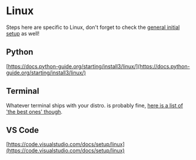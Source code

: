 # Linux

Steps here are specific to Linux, don't forget to check the [general initial setup](./overview.md) as well!

## Python

[https://docs.python-guide.org/starting/install3/linux/](https://docs.python-guide.org/starting/install3/linux/)

## Terminal

Whatever terminal ships with your distro. is probably fine, [here is a list of 'the best ones' though](https://linuxhint.com/best_7_linux_terminals/).

## VS Code

[https://code.visualstudio.com/docs/setup/linux](https://code.visualstudio.com/docs/setup/linux)
